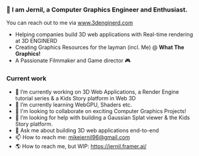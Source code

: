 ### 🧊 I am Jernil, a Computer Graphics Engineer and Enthusiast.
You can reach out to me via www.3denginerd.com
- Helping companies build 3D web applications with Real-time rendering at 3D ENGINERD
- Creating Graphics Resources for the layman (incl. Me) @ **What The Graphics!**
- A Passionate Filmmaker and Game director 🎮

### Current work
- 🧊 I’m currently working on 3D Web Applications, a Render Engine tutorial series & a Kids Story platform in Web 3D
- 🌱 I’m currently learning WebGPU, Shaders etc.
- 👥 I'm looking to collaborate on exciting Computer Graphics Projects!
- 🤔 I’m looking for help with building a Gaussian Splat viewer & the Kids Story platform.
- 💬 Ask me about building 3D web applications end-to-end
- 📫 How to reach me: mikejernil96@gmail.com
- 🌎 How to reach me, but WIP: https://jernil.framer.ai/
